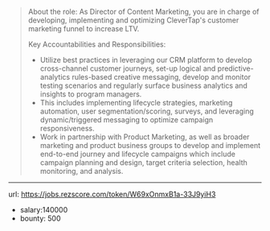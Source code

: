 >About the role:
>As Director of Content Marketing, you are in charge of developing, implementing and optimizing CleverTap's customer marketing funnel to increase LTV.
>
>Key Accountabilities and Responsibilities: 
> - Utilize best practices in leveraging our CRM platform to develop cross-channel customer journeys, set-up logical and predictive-analytics rules-based creative messaging, develop and monitor testing scenarios and regularly surface business analytics and insights to program managers. 
> - This includes implementing lifecycle strategies, marketing automation, user segmentation/scoring, surveys, and leveraging dynamic/triggered messaging to optimize campaign responsiveness.
> - Work in partnership with Product Marketing, as well as broader marketing and product business groups to develop and implement end-to-end journey and lifecycle campaigns which include campaign planning and design, target criteria selection, health monitoring, and analysis.
------
url: https://jobs.rezscore.com/token/W69xOnmxB1a-33J9yiH3
- salary:140000
- bounty: 500
